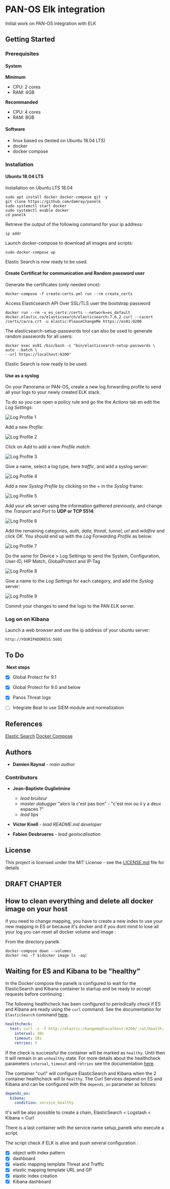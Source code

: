 # PAN-OS Elk integration

Initial work on PAN-OS integration with ELK

## Getting Started

### Prerequisites

#### System

**Minimum**
- CPU: 2 cores
- RAM: 4GB

**Recommanded**
- CPU: 4 cores
- RAM: 8GB

#### Software

- linux based os (tested on Ubuntu 18.04 LTS)
- docker
- docker compose

### Installation

#### Ubuntu 18.04 LTS

Installation on Ubuntu LTS 18.04

```
sudo apt install docker docker-compose git -y
git clone https://github.com/damray/panelk
sudo systemctl start docker
sudo systemctl enable docker
cd panelk
```

Retrieve the output of the following command for your ip address:

```
ip addr
```

Launch docker-compose to download all images and scripts:

```
sudo docker-compose up
```

Elastic Search is now ready to be used.

#### Create Certificat for communication and Random password user

Generate the certificates (only needed once):

```
docker-compose -f create-certs.yml run --rm create_certs
```

Access Elasticsearch API Over SSL/TLS user the bootstrap password
```
docker run --rm -v es_certs:/certs --network=es_default docker.elastic.co/elasticsearch/elasticsearch:7.6.2 curl --cacert /certs/ca/ca.crt -u elastic:PleaseChangeMe https://es01:9200
```

The elasticsearch-setup-passwords tool can also be used to generate random passwords for all users:
```
docker exec es01 /bin/bash -c "bin/elasticsearch-setup-passwords \
auto --batch \
--url https://localhost:9200"
```

Elastic Search is now ready to be used.
#### Use as a syslog

On your Panorama or PAN-OS, create a new log forwarding profile to send all your logs to your newly created ELK stack.

To do so you can open a policy rule and go the the *Actions* tab en edit the *Log Settings*:

![Log Profile 1](https://github.com/damray/panelk/blob/master/images/log_profile-1.png)

Add a new *Profile*:

![Log Profile 2](https://github.com/damray/panelk/blob/master/images/log_profile-2.png)

Click on *Add* to add a new *Profile match*:

![Log Profile 3](https://github.com/damray/panelk/blob/master/images/log_profile-3.png)

Give a name, select a log type, here *traffic*, and add a syslog server:

![Log Profile 4](https://github.com/damray/panelk/blob/master/images/log_profile-4.png)

Add a new *Syslog Profile* by clicking on the + in the *Syslog* frame:

![Log Profile 5](https://github.com/damray/panelk/blob/master/images/log_profile-5.png)

Add your elk server using the information gathered previously, and change the *Tranport* and *Port* to **UDP or TCP 5514**:

![Log Profile 6](https://github.com/damray/panelk/blob/master/images/log_profile-6.png)

Add the remaining categories, *auth*, *data*, *threat*, *tunnel*, *url* and *wildfire* and click *OK*.
You should end up with the *Log Forwarding Profile* as below:

![Log Profile 7](https://github.com/damray/panelk/blob/master/images/log_profile-7.png)

Do the same for Device > Log Settings to send the System, Configuration, User-ID, HIP Match, GlobalProtect and IP-Tag

![Log Profile 8](https://github.com/damray/panelk/blob/master/images/log_profile-8.png)

Give a name to the *Log Settings* for each category, and add the *Syslog* server:

![Log Profile 9](https://github.com/damray/panelk/blob/master/images/log_profile-9.png)

Commit your changes to send the logs to the PAN ELK server.


### Log on on Kibana

Launch a web browser and use the ip address of your ubuntu server:
```
http://YOURIPADDRESS:5601
```

## To Do
​
**Next steps**
- [x] Global Protect for 9.1
- [x] Global Protect for 9.0 and below
- [x] Panos Threat logs
- [ ] Integrate Beat to use SIEM module and normalization


## References

[Elastic Search](https://www.elastic.co/guide/en/kibana/current/saved-objects-api-import.html)
[Docker Compose](docs.docker.com/compose/compose-file)

## Authors
* **Damien Raynal** - *main author*

### Contributors 

* **Jean-Baptiste Guglielmine**
	* *lead bruiteur*
	* *master debugger*  "alors là c'est pas bon" - "c'est moi ou il y a deux espaces ?"
	* *lead tips*

* **Victor Knell** - *lead README.md developer*

* **Fabien Desbrueres** - *lead geolocalisation*

## License
​This project is licensed under the MIT License - see the [LICENSE.md](https://github.com/damray/panelk/blob/master/LICENSE.md) file for details

## DRAFT CHAPTER

## How to clean everything and delete all docker image on your host
if you need to change mapping, you have to create a new index to use your new mapping in ES or because it's docker and if you dont mind to lose all your log you can reset all docker volume and image :

From the directory panelk
```
docker-compose down --volumes
docker rmi -f $(docker image ls -aq)
```

## Waiting for ES and Kibana to be "healthy"
In the Docker compose the panelk is configured to wait for the ElasticSearch and Kibana container to startup and be ready to accept requests before continuing :

The following healthcheck has been configured to periodically check if ES and Kibana are ready using the `curl` command. See the documentation for `ElasticSearch` command [here](https://www.postgresql.org/docs/9.4/static/app-pg-isready.html).
```yml
healthcheck:
  test: curl -s -f http://elastic:changeme@localhost:9200/_cat/health; if [[ $$? == 52 ]]; then echo 0; else echo 1; fi
    interval: 30s
    timeout: 10s
    retries: 5
```
If the check is successful the container will be marked as `healthy`. Until then it will remain in an `unhealthy` state.
For more details about the healthcheck parameters `interval`, `timeout` and `retries` see the documentation [here](https://docs.docker.com/engine/reference/builder/#healthcheck).

The container "curl" will configure ElasticSearch and Kibana when the 2 container healthcheck will bi `healthy`. The Curl Services depend on ES and Kibana and can be configured with the `depends_on` parameter as follows:
```yml
depends_on:
  kibana:
    condition: service_healthy
```
It's will be also possible to create a chain, ElasticSearch < Logstash < Kibana < Curl

There is a last container with the service name setup_panelk who execute a script.

The script check if ELK is alive and push several configuration :
- [x] object with index pattern
- [x] dashboard
- [x] elastic mapping template Threat and Traffic
- [x] elastic mapping template URL and GP
- [x] elastic index creation
- [x] Kibana dashboard
​
